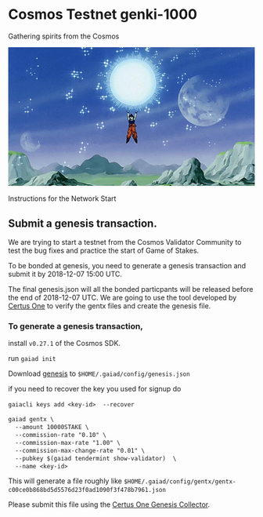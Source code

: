 # Cosmos Testnet genki-1000
Gathering spirits from the Cosmos

![Spirit Bomb](spirit-bomb.gif)

Instructions for the Network Start

## Submit a genesis transaction.

We are trying to start a testnet from the Cosmos Validator Community to test the bug fixes and practice the start of Game of Stakes.

To be bonded at genesis, you need to generate a genesis transaction and submit it by 2018-12-07 15:00 UTC.

The final genesis.json will all the bonded particpants will be released before the end of 2018-12-07 UTC. We are going to use the tool developed by [Certus One](https://genesis.certus.one/registration/1) to verify the gentx files and create the genesis file.

### To generate a genesis transaction,

install `v0.27.1` of the Cosmos SDK.

run `gaiad init`

Download [genesis](genesis.json) to `$HOME/.gaiad/config/genesis.json`

if you need to recover the key you used for signup do

`gaiacli keys add <key-id>  --recover`


```
gaiad gentx \
  --amount 10000STAKE \
  --commission-rate "0.10" \
  --commission-max-rate "1.00" \
  --commission-max-change-rate "0.01" \
  --pubkey $(gaiad tendermint show-validator)  \
  --name <key-id>
```

This will generate a file roughly like `$HOME/.gaiad/config/gentx/gentx-c00ce0b868bd5d5576d23f0ad1090f3f478b7961.json`

Please submit this file using the [Certus One Genesis Collector](https://genesis.certus.one/registration/1).
